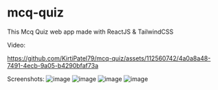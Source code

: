# mcq-quiz
This Mcq Quiz web app made with ReactJS & TailwindCSS


Video:

https://github.com/KirtiPatel79/mcq-quiz/assets/112560742/4a0a8a48-7491-4ecb-9a05-b4290bfaf73a


Screenshots:
![image](https://github.com/KirtiPatel79/mcq-quiz/assets/112560742/6b799f4a-c062-4c59-9341-7cc48e4e1160)
![image](https://github.com/KirtiPatel79/mcq-quiz/assets/112560742/d5b17680-aabd-412c-a1e6-9d42ff84d084)
![image](https://github.com/KirtiPatel79/mcq-quiz/assets/112560742/a339a7e0-3bde-4034-bb4e-8cc1892505bb)
![image](https://github.com/KirtiPatel79/mcq-quiz/assets/112560742/efcc021b-28e4-4476-b404-ee8fd6a1dec6)
